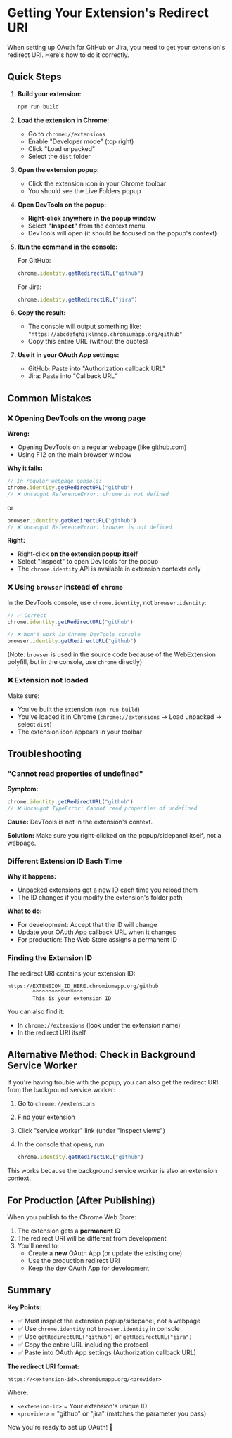 # Getting Your Extension's Redirect URI

When setting up OAuth for GitHub or Jira, you need to get your extension's redirect URI. Here's how to do it correctly.

## Quick Steps

1. **Build your extension:**

   ```bash
   npm run build
   ```

2. **Load the extension in Chrome:**
   - Go to `chrome://extensions`
   - Enable "Developer mode" (top right)
   - Click "Load unpacked"
   - Select the `dist` folder

3. **Open the extension popup:**
   - Click the extension icon in your Chrome toolbar
   - You should see the Live Folders popup

4. **Open DevTools on the popup:**
   - **Right-click anywhere in the popup window**
   - Select **"Inspect"** from the context menu
   - DevTools will open (it should be focused on the popup's context)

5. **Run the command in the console:**

   For GitHub:

   ```javascript
   chrome.identity.getRedirectURL("github")
   ```

   For Jira:

   ```javascript
   chrome.identity.getRedirectURL("jira")
   ```

6. **Copy the result:**
   - The console will output something like: `"https://abcdefghijklmnop.chromiumapp.org/github"`
   - Copy this entire URL (without the quotes)

7. **Use it in your OAuth App settings:**
   - GitHub: Paste into "Authorization callback URL"
   - Jira: Paste into "Callback URL"

## Common Mistakes

### ❌ Opening DevTools on the wrong page

**Wrong:**

- Opening DevTools on a regular webpage (like github.com)
- Using F12 on the main browser window

**Why it fails:**

```javascript
// In regular webpage console:
chrome.identity.getRedirectURL("github")
// ❌ Uncaught ReferenceError: chrome is not defined
```

or

```javascript
browser.identity.getRedirectURL("github")
// ❌ Uncaught ReferenceError: browser is not defined
```

**Right:**

- Right-click **on the extension popup itself**
- Select "Inspect" to open DevTools for the popup
- The `chrome.identity` API is available in extension contexts only

### ❌ Using `browser` instead of `chrome`

In the DevTools console, use `chrome.identity`, not `browser.identity`:

```javascript
// ✅ Correct
chrome.identity.getRedirectURL("github")

// ❌ Won't work in Chrome DevTools console
browser.identity.getRedirectURL("github")
```

(Note: `browser` is used in the source code because of the WebExtension polyfill, but in the console, use `chrome` directly)

### ❌ Extension not loaded

Make sure:

- You've built the extension (`npm run build`)
- You've loaded it in Chrome (`chrome://extensions` → Load unpacked → select `dist`)
- The extension icon appears in your toolbar

## Troubleshooting

### "Cannot read properties of undefined"

**Symptom:**

```javascript
chrome.identity.getRedirectURL("github")
// ❌ Uncaught TypeError: Cannot read properties of undefined
```

**Cause:** DevTools is not in the extension's context.

**Solution:** Make sure you right-clicked on the popup/sidepanel itself, not a webpage.

### Different Extension ID Each Time

**Why it happens:**

- Unpacked extensions get a new ID each time you reload them
- The ID changes if you modify the extension's folder path

**What to do:**

- For development: Accept that the ID will change
- Update your OAuth App callback URL when it changes
- For production: The Web Store assigns a permanent ID

### Finding the Extension ID

The redirect URI contains your extension ID:

```text
https://EXTENSION_ID_HERE.chromiumapp.org/github
        ^^^^^^^^^^^^^^^^
        This is your extension ID
```

You can also find it:

- In `chrome://extensions` (look under the extension name)
- In the redirect URI itself

## Alternative Method: Check in Background Service Worker

If you're having trouble with the popup, you can also get the redirect URI from the background service worker:

1. Go to `chrome://extensions`
2. Find your extension
3. Click "service worker" link (under "Inspect views")
4. In the console that opens, run:

   ```javascript
   chrome.identity.getRedirectURL("github")
   ```

This works because the background service worker is also an extension context.

## For Production (After Publishing)

When you publish to the Chrome Web Store:

1. The extension gets a **permanent ID**
2. The redirect URI will be different from development
3. You'll need to:
   - Create a **new** OAuth App (or update the existing one)
   - Use the production redirect URI
   - Keep the dev OAuth App for development

## Summary

**Key Points:**

- ✅ Must inspect the extension popup/sidepanel, not a webpage
- ✅ Use `chrome.identity` not `browser.identity` in console
- ✅ Use `getRedirectURL("github")` or `getRedirectURL("jira")`
- ✅ Copy the entire URL including the protocol
- ✅ Paste into OAuth App settings (Authorization callback URL)

**The redirect URI format:**

```text
https://<extension-id>.chromiumapp.org/<provider>
```

Where:

- `<extension-id>` = Your extension's unique ID
- `<provider>` = "github" or "jira" (matches the parameter you pass)

Now you're ready to set up OAuth! 🚀
